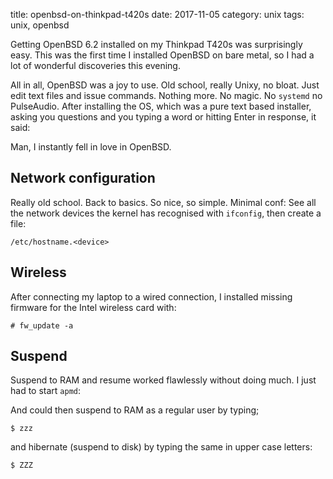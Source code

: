 title: openbsd-on-thinkpad-t420s
date: 2017-11-05
category: unix
tags: unix, openbsd

Getting OpenBSD 6.2 installed on my Thinkpad T420s was surprisingly
easy. This was the first time I installed OpenBSD on bare metal, so I
had a lot of wonderful discoveries this evening.

All in all, OpenBSD was a joy to use. Old school, really Unixy, no
bloat. Just edit text files and issue commands. Nothing more. No
magic. No `systemd` no PulseAudio. After installing the OS, which was
a pure text based installer, asking you questions and you typing a
word or hitting Enter in response, it said:


Man, I instantly fell in love in OpenBSD.

## Network configuration
Really old school. Back to basics. So nice, so simple. Minimal conf:
See all the network devices the kernel has recognised with `ifconfig`,
then create a file:

```
/etc/hostname.<device>
```

## Wireless

After connecting my laptop to a wired connection, I installed missing
firmware for the Intel wireless card with:

```text
# fw_update -a
```

## Suspend

Suspend to RAM and resume worked flawlessly without doing much. I just
had to start `apmd`:

And could then suspend to RAM as a regular user by typing;
```
$ zzz
```

and hibernate (suspend to disk) by typing the same in upper case letters:

```
$ ZZZ
```



